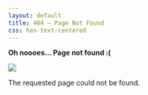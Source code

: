 ```yaml
---
layout: default
title: 404 – Page Not Found
css: has-text-centered
---
```


**Oh noooes... Page not found :(**

![](https://media.giphy.com/media/FMCC4QgBQTBPG/giphy.gif)

The requested page could not be found.
